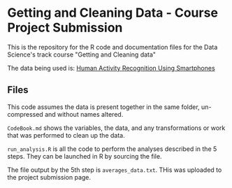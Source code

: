 Getting and Cleaning Data - Course Project Submission
=====================================================

This is the repository for the R code and documentation files for the Data Science's track course "Getting and Cleaning data"

The data being used is: [Human Activity Recognition Using Smartphones](http://archive.ics.uci.edu/ml/datasets/Human+Activity+Recognition+Using+Smartphones)

## Files

This code assumes the data is present together in the same folder, un-compressed and without names altered.

`CodeBook.md` shows the variables, the data, and any transformations or work that was performed to clean up the data.

`run_analysis.R` is all the code to perform the analyses described in the 5 steps. They can be launched in R by sourcing the file.

The file output by the 5th step is `averages_data.txt`. THis was uploaded to the project submission page.
